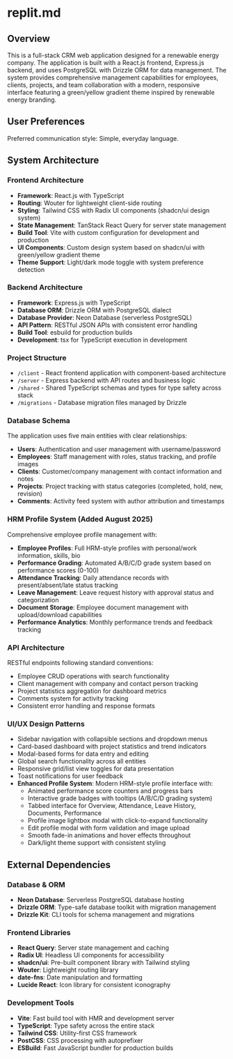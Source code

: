 # replit.md

## Overview

This is a full-stack CRM web application designed for a renewable energy company. The application is built with a React.js frontend, Express.js backend, and uses PostgreSQL with Drizzle ORM for data management. The system provides comprehensive management capabilities for employees, clients, projects, and team collaboration with a modern, responsive interface featuring a green/yellow gradient theme inspired by renewable energy branding.

## User Preferences

Preferred communication style: Simple, everyday language.

## System Architecture

### Frontend Architecture
- **Framework**: React.js with TypeScript
- **Routing**: Wouter for lightweight client-side routing
- **Styling**: Tailwind CSS with Radix UI components (shadcn/ui design system)
- **State Management**: TanStack React Query for server state management
- **Build Tool**: Vite with custom configuration for development and production
- **UI Components**: Custom design system based on shadcn/ui with green/yellow gradient theme
- **Theme Support**: Light/dark mode toggle with system preference detection

### Backend Architecture
- **Framework**: Express.js with TypeScript
- **Database ORM**: Drizzle ORM with PostgreSQL dialect
- **Database Provider**: Neon Database (serverless PostgreSQL)
- **API Pattern**: RESTful JSON APIs with consistent error handling
- **Build Tool**: esbuild for production builds
- **Development**: tsx for TypeScript execution in development

### Project Structure
- `/client` - React frontend application with component-based architecture
- `/server` - Express backend with API routes and business logic
- `/shared` - Shared TypeScript schemas and types for type safety across stack
- `/migrations` - Database migration files managed by Drizzle

### Database Schema
The application uses five main entities with clear relationships:
- **Users**: Authentication and user management with username/password
- **Employees**: Staff management with roles, status tracking, and profile images
- **Clients**: Customer/company management with contact information and notes
- **Projects**: Project tracking with status categories (completed, hold, new, revision)
- **Comments**: Activity feed system with author attribution and timestamps

### HRM Profile System (Added August 2025)
Comprehensive employee profile management with:
- **Employee Profiles**: Full HRM-style profiles with personal/work information, skills, bio
- **Performance Grading**: Automated A/B/C/D grade system based on performance scores (0-100)
- **Attendance Tracking**: Daily attendance records with present/absent/late status tracking
- **Leave Management**: Leave request history with approval status and categorization
- **Document Storage**: Employee document management with upload/download capabilities
- **Performance Analytics**: Monthly performance trends and feedback tracking

### API Architecture
RESTful endpoints following standard conventions:
- Employee CRUD operations with search functionality
- Client management with company and contact person tracking
- Project statistics aggregation for dashboard metrics
- Comments system for activity tracking
- Consistent error handling and response formats

### UI/UX Design Patterns
- Sidebar navigation with collapsible sections and dropdown menus
- Card-based dashboard with project statistics and trend indicators
- Modal-based forms for data entry and editing
- Global search functionality across all entities
- Responsive grid/list view toggles for data presentation
- Toast notifications for user feedback
- **Enhanced Profile System**: Modern HRM-style profile interface with:
  - Animated performance score counters and progress bars
  - Interactive grade badges with tooltips (A/B/C/D grading system)
  - Tabbed interface for Overview, Attendance, Leave History, Documents, Performance
  - Profile image lightbox modal with click-to-expand functionality
  - Edit profile modal with form validation and image upload
  - Smooth fade-in animations and hover effects throughout
  - Dark/light theme support with consistent styling

## External Dependencies

### Database & ORM
- **Neon Database**: Serverless PostgreSQL database hosting
- **Drizzle ORM**: Type-safe database toolkit with migration management
- **Drizzle Kit**: CLI tools for schema management and migrations

### Frontend Libraries
- **React Query**: Server state management and caching
- **Radix UI**: Headless UI components for accessibility
- **shadcn/ui**: Pre-built component library with Tailwind styling
- **Wouter**: Lightweight routing library
- **date-fns**: Date manipulation and formatting
- **Lucide React**: Icon library for consistent iconography

### Development Tools
- **Vite**: Fast build tool with HMR and development server
- **TypeScript**: Type safety across the entire stack
- **Tailwind CSS**: Utility-first CSS framework
- **PostCSS**: CSS processing with autoprefixer
- **ESBuild**: Fast JavaScript bundler for production builds